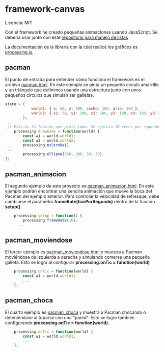 # framework-canvas

Licencia: MIT

Con el framework he creado pequeñas animaciones usando JavaScript. Se debería usar junto con este [repositorio para manejo de listas](https://github.com/andcastillo/functional-light) 

La documentación de la librería con la cúal realicé los gráficos es [processing.js](http://processingjs.org/reference/).

## pacman

El punto de entrada para entender cómo funciona el framework es el archivo [pacman.html](src/pacman.html). En este ejemplo se pinta un pequeño circulo amarrillo y un triángulo que definimos usando una estructura junto con unos pequeños círculos que simulan ser galletas.

``` js
state = {
			world1: { x: 50, y: 200, ancho: 100, alto: 100 },
			world2: { x1: 50, y1: 200, x2: 100, y2: 150, x3: 100, y3: 250 }
		};
 ...
 // Esta es la función que pinta todo. Se ejecuta 10 veces por segundo
	processing.drawGame = function(world) {
		const w1 = world.world1;
		const w2 = world.world2;
		processing.noStroke();
...
		processing.ellipse(350, 200, 30, 30);
};
```

## pacman_animacion

El segundo ejemplo de este proyecto es [pacman_animacion.html](src/pacman_animacion.html). En este ejemplo podrán encontrar una sencilla animación que mueve la boca del Pacman del ejemplo anterior. Para controlar la velocidad de refresque, debe cambiarse el parámetro **frameRate(ticsPorSegundo)** dentro de la función **setup()**

``` js
	processing.setup = function() {
		processing.frameRate(10);
      ...
``` 

## pacman_moviendose

El tercer ejemplo es [pacman_moviendose.html](src/pacman_moviendose.html) y muestra a Pacman moviéndose de izquierda a derecha y simulando comerse una pequeña galleta. Esto se logra al configurar **processing.onTic = function(world)**

``` js
	processing.onTic = function(world) {
		const w1 = world.world1;
		...
	};
```

## pacman_choca

El cuarto ejemplo es [pacman_choca](src/pacman_choca) y muestra a Pacman chocando o deteniéndose al toparse con una "pared". Esto se logro también configurando **processing.onTic = function(world)**.

``` js
	processing.onTic = function(world) {
		const w1 = world.world1;
		...
	};
```

	

